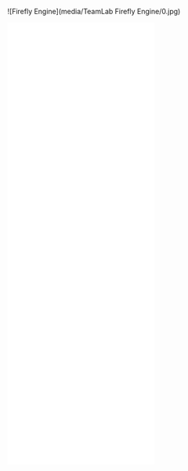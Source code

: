 ![Firefly Engine](media/TeamLab Firefly Engine/0.jpg)

<!-- # Collaborators


# Process

# Grouping 
# Audio Reactivity
# Color Modes
# Interactivity
# Clock Model
# Kuramoto Model -->

<!-- ![Firefly Engine](media/TeamLab Firefly Engine/grouping_1.jpg)
![Firefly Engine](media/TeamLab Firefly Engine/radius.jpg) -->


<div class="videoWrapper">
<iframe src="media/TeamLab Firefly Engine/grouping_vid.mp4" frameborder="0" allowfullscreen></iframe>
</div>

<div class="videoWrapper">
<iframe src="media/TeamLab Firefly Engine/sync_vid.mp4" frameborder="0" allowfullscreen></iframe>
</div>

<div class="videoWrapper">
<iframe src="media/TeamLab Firefly Engine/final.mp4" frameborder="0" allowfullscreen></iframe>
</div>

<div class="videoWrapper">
<iframe src="media/TeamLab Firefly Engine/o1.mp4" frameborder="0" allowfullscreen></iframe>
</div>

<div class="videoWrapper">
<iframe src="media/TeamLab Firefly Engine/o2.mp4" frameborder="0" allowfullscreen></iframe>
</div>

<div class="videoWrapper">
<iframe src="media/TeamLab Firefly Engine/o3.mp4" frameborder="0" allowfullscreen></iframe>
</div>

